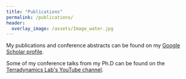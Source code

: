 ```yaml
---
title: "Publications"
permalink: /publications/
header:
  overlay_image: /assets/Image_water.jpg
---
```


My publications and conference abstracts can be found on my [Google Scholar profile](https://scholar.google.com/citations?user=sdDxVQoAAAAJ&hl=en).

Some of my conference talks from my Ph.D can be found on the [Terradynamics Lab's YouTube channel](https://www.youtube.com/@terradynamicslab).
